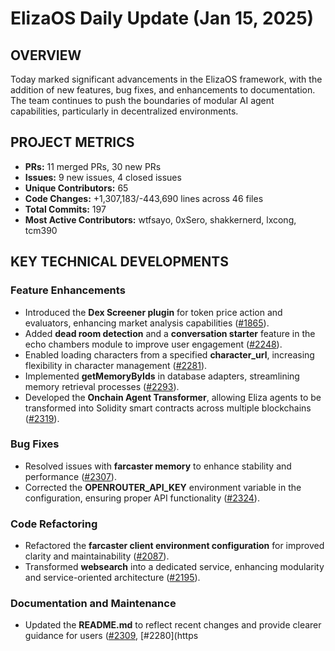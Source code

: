 # ElizaOS Daily Update (Jan 15, 2025)

## OVERVIEW 
Today marked significant advancements in the ElizaOS framework, with the addition of new features, bug fixes, and enhancements to documentation. The team continues to push the boundaries of modular AI agent capabilities, particularly in decentralized environments.

## PROJECT METRICS
- **PRs:** 11 merged PRs, 30 new PRs
- **Issues:** 9 new issues, 4 closed issues
- **Unique Contributors:** 65
- **Code Changes:** +1,307,183/-443,690 lines across 46 files
- **Total Commits:** 197
- **Most Active Contributors:** wtfsayo, 0xSero, shakkernerd, lxcong, tcm390

## KEY TECHNICAL DEVELOPMENTS

### Feature Enhancements
- Introduced the **Dex Screener plugin** for token price action and evaluators, enhancing market analysis capabilities ([#1865](https://github.com/elizaos/eliza/pull/1865)).
- Added **dead room detection** and a **conversation starter** feature in the echo chambers module to improve user engagement ([#2248](https://github.com/elizaos/eliza/pull/2248)).
- Enabled loading characters from a specified **character_url**, increasing flexibility in character management ([#2281](https://github.com/elizaos/eliza/pull/2281)).
- Implemented **getMemoryByIds** in database adapters, streamlining memory retrieval processes ([#2293](https://github.com/elizaos/eliza/pull/2293)).
- Developed the **Onchain Agent Transformer**, allowing Eliza agents to be transformed into Solidity smart contracts across multiple blockchains ([#2319](https://github.com/elizaos/eliza/pull/2319)).

### Bug Fixes
- Resolved issues with **farcaster memory** to enhance stability and performance ([#2307](https://github.com/elizaos/eliza/pull/2307)).
- Corrected the **OPENROUTER_API_KEY** environment variable in the configuration, ensuring proper API functionality ([#2324](https://github.com/elizaos/eliza/pull/2324)).

### Code Refactoring
- Refactored the **farcaster client environment configuration** for improved clarity and maintainability ([#2087](https://github.com/elizaos/eliza/pull/2087)).
- Transformed **websearch** into a dedicated service, enhancing modularity and service-oriented architecture ([#2195](https://github.com/elizaos/eliza/pull/2195)).

### Documentation and Maintenance
- Updated the **README.md** to reflect recent changes and provide clearer guidance for users ([#2309](https://github.com/elizaos/eliza/pull/2309), [#2280](https
